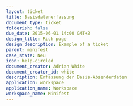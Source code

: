 ```yaml
---
layout: ticket
title: Basisdatenerfassung
document_type: ticket
folderish: false
due_date: 2015-06-01 14:00 GMT+2
design_title: Rich page
design_description: Example of a ticket
parent: minifest
case_state: Neu
icon: help-circled
document_creator: Adrian White
document_creator_id: white
description: Erfassung der Basis-Absenderdaten
application: workspace
application_name: Workspace
workspace_name: Minifest
---
```



